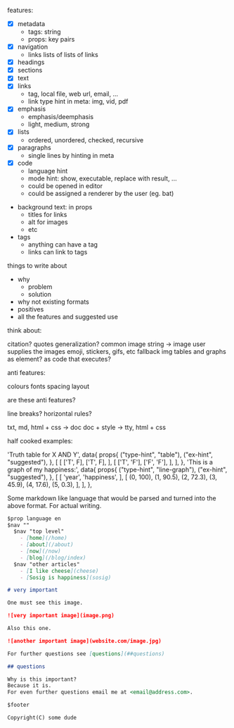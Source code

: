 features:

- [x] metadata
  - tags: string
  - props: key pairs
- [x] navigation
  - links lists of lists of links
- [x] headings
- [x] sections
- [x] text
- [x] links
  - tag, local file, web url, email, ...
  - link type hint in meta: img, vid, pdf
- [x] emphasis
  - emphasis/deemphasis
  - light, medium, strong
- [x] lists
  - ordered, unordered, checked, recursive
- [x] paragraphs
  - single lines by hinting in meta
- [x] code
  - language hint
  - mode hint: show, executable, replace with result, ...
  - could be opened in editor
  - could be assigned a renderer by the user (eg. bat)
- background text: in props
  - titles for links
  - alt for images
  - etc
- tags
  - anything can have a tag
  - links can link to tags

things to write about

- why
  - problem
  - solution
- why not existing formats
- positives
- all the features and suggested use

think about:

citation?
quotes generalization?
common image
  string -> image
  user supplies the images
  emoji, stickers, gifs, etc
  fallback img
tables and graphs
  as element? as code that executes?

anti features:

colours
fonts
spacing
layout

are these anti features?

line breaks?
horizontal rules?

txt, md, html + css -> doc
doc + style -> tty, html + css

half cooked examples:

'Truth table for X AND Y',
data{
    props{
        ("type-hint", "table"),
        ("ex-hint", "suggested"),
    },
    [
        [
            ['T', F],
            ['T', F],
        ],
        [
            ['T', 'F'],
            ['F', 'F'],
        ],
    ],
},
'This is a graph of my happiness:',
data{
    props{
        ("type-hint", "line-graph"),
        ("ex-hint", "suggested"),
    },
    [
        [
            'year',
            'happiness',
        ],
        [
            (0, 100), (1, 90.5), (2, 72.3), (3, 45.9), (4, 17.6), (5, 0.3),
        ],
    ],
},

Some markdown like language that would be parsed and turned into the above format.
For actual writing.

```md
$prop language en
$nav ""
  $nav "top level"
    - [home](/home)
    - [about](/about)
    - [now](/now)
    - [blog](/blog/index)
  $nav "other articles"
    - [I like cheese](cheese)
    - [Sosig is happiness](sosig)

# very important

One must see this image.

![very important image](image.png)

Also this one.

![another important image](website.com/image.jpg)

For further questions see [questions](##questions)

## questions

Why is this important?
Because it is.
For even further questions email me at <email@address.com>.

$footer

Copyright(C) some dude
```

